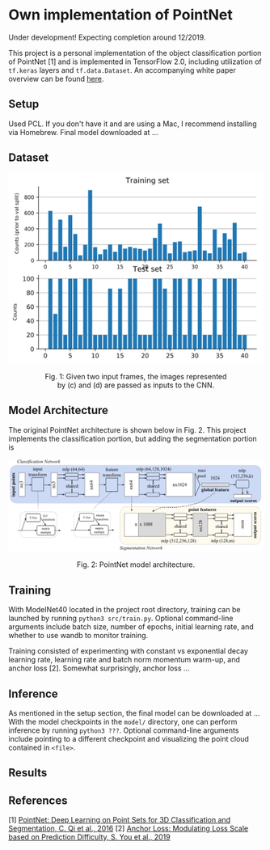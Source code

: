 # Own implementation of PointNet
Under development! Expecting completion around 12/2019.

This project is a personal implementation of the object classification portion of PointNet [1] and is implemented in TensorFlow 2.0, including utilization of `tf.keras` layers and `tf.data.Dataset`. An accompanying white paper overview can be found [here](https://medium.com/@luis_gonzales/an-in-depth-look-at-pointnet-111d7efdaa1a).

## Setup
Used PCL. If you don't have it and are using a Mac, I recommend installing via Homebrew. Final model downloaded at ...

## Dataset

<div align="center">
  <p><img src="figs/hist.svg"></p>
  <p>Fig. 1: Given two input frames, the images represented <br/>by (c) and (d) are passed as inputs to the CNN.</p>
</div>

## Model Architecture
The original PointNet architecture is shown below in Fig. 2. This project implements the classification portion, but adding the segmentation portion is 

<div align="center">
  <p><img src="figs/architecture.png"></p>
  <p>Fig. 2: PointNet model architecture.</p>
</div>

## Training
With ModelNet40 located in the project root directory, training can be launched by running `python3 src/train.py`. Optional command-line arguments include batch size, number of epochs, initial learning rate, and whether to use wandb to monitor training.

Training consisted of experimenting with constant vs exponential decay learning rate, learning rate and batch norm momentum warm-up, and anchor loss [2]. Somewhat surprisingly, anchor loss ... 

## Inference
As mentioned in the setup section, the final model can be downloaded at ... With the model checkpoints in the `model/` directory, one can perform inference by running `python3 ???`. Optional command-line arguments include pointing to a different checkpoint and visualizing the point cloud contained in `<file>`.

## Results

## References
[1] [PointNet: Deep Learning on Point Sets for 3D Classification and Segmentation, C. Qi et al., 2016](https://arxiv.org/abs/1612.00593)
[2] [Anchor Loss: Modulating Loss Scale based on Prediction Difficulty, S. You et al., 2019](https://arxiv.org/abs/1909.11155)
